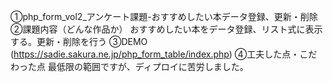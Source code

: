 ①php_form_vol2_アンケート課題-おすすめしたい本データ登録、更新・削除 
②課題内容（どんな作品か） おすすめしたい本をデータ登録、リスト式に表示する。更新・削除を行う 
③DEMO (https://sadie.sakura.ne.jp/php_form_table/index.php) 
④工夫した点・こだわった点 最低限の範囲ですが、ディプロイに苦労しました。